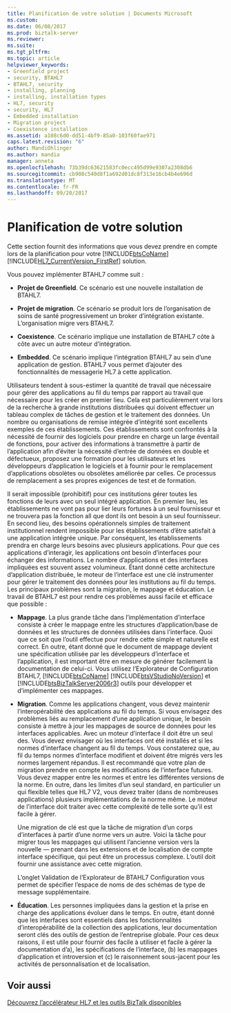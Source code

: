 ```yaml
---
title: Planification de votre solution | Documents Microsoft
ms.custom: 
ms.date: 06/08/2017
ms.prod: biztalk-server
ms.reviewer: 
ms.suite: 
ms.tgt_pltfrm: 
ms.topic: article
helpviewer_keywords:
- Greenfield project
- security, BTAHL7
- BTAHL7, security
- installing, planning
- installing, installation types
- HL7, security
- security, HL7
- Embedded installation
- Migration project
- Coexistence installation
ms.assetid: a108c6d0-dd51-4bf9-85a0-103f60fae971
caps.latest.revision: "6"
author: MandiOhlinger
ms.author: mandia
manager: anneta
ms.openlocfilehash: 73b39dc63621583fc0ecc495d99e9307a2308db6
ms.sourcegitcommit: cb908c540d8f1a692d01dc8f313e16cb4b4e696d
ms.translationtype: MT
ms.contentlocale: fr-FR
ms.lasthandoff: 09/20/2017
---
```

# <a name="planning-for-your-solution"></a>Planification de votre solution
Cette section fournit des informations que vous devez prendre en compte lors de la planification pour votre [!INCLUDE[btsCoName](../../includes/btsconame-md.md)] [!INCLUDE[HL7_CurrentVersion_FirstRef](../../includes/hl7-currentversion-firstref-md.md)] solution.  
  
 Vous pouvez implémenter BTAHL7 comme suit :  
  
-   **Projet de Greenfield**. Ce scénario est une nouvelle installation de BTAHL7.  
  
-   **Projet de migration**. Ce scénario se produit lors de l’organisation de soins de santé progressivement un broker d’intégration existante. L’organisation migre vers BTAHL7.  
  
-   **Coexistence**. Ce scénario implique une installation de BTAHL7 côte à côte avec un autre moteur d’intégration.  
  
-   **Embedded**. Ce scénario implique l’intégration BTAHL7 au sein d’une application de gestion. BTAHL7 vous permet d’ajouter des fonctionnalités de messagerie HL7 à cette application.  
  
 Utilisateurs tendent à sous-estimer la quantité de travail que nécessaire pour gérer des applications au fil du temps par rapport au travail que nécessaire pour les créer en premier lieu. Cela est particulièrement vrai lors de la recherche à grande institutions distribuées qui doivent effectuer un tableau complex de tâches de gestion et le traitement des données. Un nombre ou organisations de remise intégrée d’intégrité sont excellents exemples de ces établissements. Ces établissements sont confrontés à la nécessité de fournir des logiciels pour prendre en charge un large éventail de fonctions, pour activer des informations à transmettre à partir de l’application afin d’éviter la nécessité d’entrée de données en double et défectueux, proposez une formation pour les utilisateurs et les développeurs d’application le logiciels et à fournir pour le remplacement d’applications obsolètes ou obsolètes améliorée par celles. Ce processus de remplacement a ses propres exigences de test et de formation.  
  
 Il serait impossible (prohibitif) pour ces institutions gérer toutes les fonctions de leurs avec un seul intégré application. En premier lieu, les établissements ne vont pas pour lier leurs fortunes à un seul fournisseur et ne trouvera pas la fonction all que dont ils ont besoin à un seul fournisseur. En second lieu, des besoins opérationnels simples de traitement institutionnel rendent impossible pour les établissements d’être satisfait à une application intégrée unique. Par conséquent, les établissements prendra en charge leurs besoins avec plusieurs applications. Pour que ces applications d’interagir, les applications ont besoin d’interfaces pour échanger des informations. Le nombre d’applications et des interfaces impliquées est souvent assez volumineux. Étant donné cette architecture d’application distribuée, le moteur de l’interface est une clé instrumenter pour gérer le traitement des données pour les institutions au fil du temps. Les principaux problèmes sont la migration, le mappage et éducation. Le travail de BTAHL7 est pour rendre ces problèmes aussi facile et efficace que possible :  
  
-   **Mappage**. La plus grande tâche dans l’implémentation d’interface consiste à créer le mappage entre les structures d’application/base de données et les structures de données utilisées dans l’interface. Quoi que ce soit que l’outil effectue pour rendre cette simple et naturelle est correct. En outre, étant donné que le document de mappage devient une spécification utilisée par les développeurs d’interface et l’application, il est important être en mesure de générer facilement la documentation de celui-ci. Vous utilisez l’Explorateur de Configuration BTAHL7, [!INCLUDE[btsCoName](../../includes/btsconame-md.md)] [!INCLUDE[btsVStudioNoVersion](../../includes/btsvstudionoversion-md.md)] et [!INCLUDE[btsBizTalkServer2006r3](../../includes/btsbiztalkserver2006r3-md.md)] outils pour développer et d’implémenter ces mappages.  
  
-   **Migration**. Comme les applications changent, vous devez maintenir l’interopérabilité des applications au fil du temps. Si vous envisagez des problèmes liés au remplacement d’une application unique, le besoin consiste à mettre à jour les mappages de source de données pour les interfaces applicables. Avec un moteur d’interface il doit être un seul des. Vous devez envisager où les interfaces ont été installés et si les normes d’interface changent au fil du temps. Vous constaterez que, au fil du temps normes d’interface modifient et doivent être migrés vers les normes largement répandus. Il est recommandé que votre plan de migration prendre en compte les modifications de l’interface futures. Vous devez mapper entre les normes et entre les différentes versions de la norme. En outre, dans les limites d’un seul standard, en particulier un qui flexible telles que HL7 V2, vous devez traiter (dans de nombreuses applications) plusieurs implémentations de la norme même. Le moteur de l’interface doit traiter avec cette complexité de telle sorte qu’il est facile à gérer.  
  
     Une migration de clé est que la tâche de migration d’un corps d’interfaces à partir d’une norme vers un autre. Voici la tâche pour migrer tous les mappages qui utilisent l’ancienne version vers la nouvelle — prenant dans les extensions et de localisation de compte interface spécifique, qui peut être un processus complexe. L’outil doit fournir une assistance avec cette migration.  
  
     L’onglet Validation de l’Explorateur de BTAHL7 Configuration vous permet de spécifier l’espace de noms de des schémas de type de message supplémentaire.  
  
-   **Éducation**. Les personnes impliquées dans la gestion et la prise en charge des applications évoluer dans le temps. En outre, étant donné que les interfaces sont essentiels dans les fonctionnalités d’interopérabilité de la collection des applications, leur documentation seront clés des outils de gestion de l’entreprise globale. Pour ces deux raisons, il est utile pour fournir des facile à utiliser et facile à gérer la documentation d’a), les spécifications de l’interface, (b) les mappages d’application et introversion et (c) le raisonnement sous-jacent pour les activités de personnalisation et de localisation.  
  
## <a name="see-also"></a>Voir aussi  
[Découvrez l’accélérateur HL7 et les outils BizTalk disponibles](../../adapters-and-accelerators/accelerator-hl7/learn-the-hl7-accelerator-and-the-biztalk-tools-available.md)